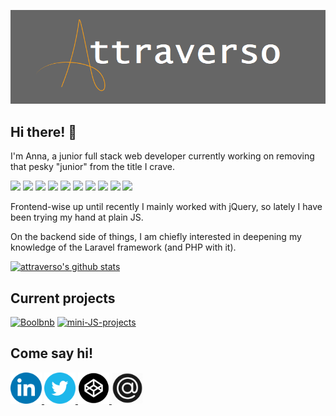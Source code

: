 [![attraverso's banner](https://github.com/attraverso/attraverso/raw/master/assets/header-banner.png)](https://attraverso.info)

## Hi there! 👋

I'm Anna, a junior full stack web developer currently working on removing that pesky "junior" from the title I crave.

![](https://img.shields.io/badge/editor-VS%20Code-informational?style=flat&logo=Visual-Studio-Code&logoColor=white&color=f79d16)
![](https://img.shields.io/badge/code-HTML-informational?style=flat&logo=HTML5&logoColor=white&color=f79d16)
![](https://img.shields.io/badge/code-CSS-informational?style=flat&logo=CSS3&logoColor=white&color=f79d16)
![](https://img.shields.io/badge/code-SASS-informational?style=flat&logo=Sass&logoColor=white&color=f79d16)
![](https://img.shields.io/badge/framework-Bootstrap-informational?style=flat&logo=Bootstrap&logoColor=white&color=f79d16)
![](https://img.shields.io/badge/code-JavaScript-informational?style=flat&logo=JavaScript&logoColor=white&color=f79d16)
![](https://img.shields.io/badge/library-jQuery-informational?style=flat&logo=jQuery&logoColor=white&color=f79d16)
![](https://img.shields.io/badge/code-PHP-informational?style=flat&logo=PHP&logoColor=white&color=f79d16)
![](https://img.shields.io/badge/framework-Laravel-informational?style=flat&logo=Laravel&logoColor=white&color=f79d16)
![](https://img.shields.io/badge/DB-MySQL-informational?style=flat&logo=MySQL&logoColor=white&color=f79d16)

Frontend-wise up until recently I mainly worked with jQuery, so lately I have been trying my hand at plain JS.

On the backend side of things, I am chiefly interested in deepening my knowledge of the Laravel framework (and PHP with it).

[![attraverso's github stats](https://github-readme-stats.vercel.app/api/top-langs/?username=attraverso&show_icons=true&layout=compact)](https://github.com/anuraghazra/github-readme-stats)

## Current projects

[![Boolbnb](https://github-readme-stats.vercel.app/api/pin/?username=attraverso&repo=boolbnb)](https://github.com/attraverso/boolbnb)
[![mini-JS-projects](https://github-readme-stats.vercel.app/api/pin/?username=attraverso&repo=100-JS-beginner-projects)](https://github.com/attraverso/100-JS-beginner-projects)

## Come say hi!
[1]:undefined
<a href="https://www.linkedin.com/in/annachiara-traverso/" target="_blank" rel="noreferrer" rel="noopener">
    <img src="https://github.com/attraverso/attraverso/blob/master/assets/linkedin-round.webp" alt="Linkedin" width="50" height="50"/>
</a>
<a href="https://twitter.com/attraverso_dev" target="_blank" rel="noreferrer" rel="noopener">
    <img src="https://github.com/attraverso/attraverso/blob/master/assets/twitter-round.webp" alt="Twitter" width="50" height="50"/>
</a>
<a href="https://codepen.io/attraverso" rel="noreferrer" rel="noopener">
    <img src="https://github.com/attraverso/attraverso/blob/master/assets/codepen-round.png" alt="Codepen" width="50" height="50"/>
</a>
<a href="mailto:attraverso.dev@gmail.com">
    <img src="https://github.com/attraverso/attraverso/blob/master/assets/mail-round.png" alt="Email" width="50" height="50"/>
</a>
